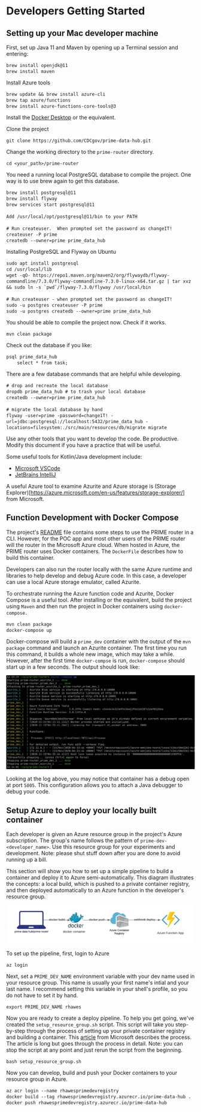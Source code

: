 # Developers Getting Started

## Setting up your Mac developer machine

First, set up Java 11 and Maven by opening up a Terminal session and
entering:
```
brew install openjdk@11
brew install maven
```

Install Azure tools
```
brew update && brew install azure-cli
brew tap azure/functions
brew install azure-functions-core-tools@3
```

Install the [Docker Desktop](https://www.docker.com/get-started) or the equivalent. 

Clone the project 
```
git clone https://github.com/CDCgov/prime-data-hub.git
```

Change the working directory to the `prime-router` directory. 
```
cd <your_path>/prime-router
```

You need a running local PostgreSQL database to compile the project. 
One way is to use brew again to get this database. 
```
brew install postgresql@11
brew install flyway
brew services start postgresql@11

Add /usr/local/opt/postgresql@11/bin to your PATH 

# Run createuser.  When prompted set the password as changeIT!
createuser -P prime 
createdb --owner=prime prime_data_hub
```

Installing PostgreSQL and Flyway on Ubuntu
```
sudo apt install postgresql
cd /usr/local/lib
wget -qO- https://repo1.maven.org/maven2/org/flywaydb/flyway-commandline/7.3.0/flyway-commandline-7.3.0-linux-x64.tar.gz | tar xvz && sudo ln -s `pwd`/flyway-7.3.0/flyway /usr/local/bin

# Run createuser - when prompted set the password as changeIT!
sudo -u postgres createuser -P prime
sudo -u postgres createdb --owner=prime prime_data_hub
```

You should be able to compile the project now. Check if it works. 

```
mvn clean package
```

Check out the database if you like:
```
psql prime_data_hub
    select * from task;
```


There are a few database commands that are helpful while developing.
```
# drop and recreate the local database
dropdb prime_data_hub # to trash your local database
createdb --owner=prime prime_data_hub

# migrate the local database by hand
flyway -user=prime -password=change1T! -url=jdbc:postgresql://localhost:5432/prime_data_hub -locations=filesystem:./src/main/resources/db/migrate migrate
```

Use any other tools that you want to develop the code. Be productive. Modify this document if you have a practice that will be useful. 

Some useful tools for Kotlin/Java development include:
- [Microsoft VSCode](https://code.visualstudio.com/Download)
- [JetBrains IntelliJ](https://www.jetbrains.com/idea/download/#section=mac) 

A useful Azure tool to examine Azurite and Azure storage is (Storage Explorer)[https://azure.microsoft.com/en-us/features/storage-explorer/] from Microsoft. 

## Function Development with Docker Compose

The project's [README](../readme.md) file contains some steps to use the PRIME router in a CLI. However, for the POC app and most other users of the PRIME router will the router in the Microsoft Azure cloud. When hosted in Azure, the PRIME router uses Docker containers. The `DockerFile` describes how to build this container. 

Developers can also run the router locally with the same Azure runtime and libraries to help develop and debug Azure code. In this case, a developer can use a local Azure storage emulator, called Azurite.

To orchestrate running the Azure function code and Azurite, Docker Compose is a useful tool. After installing or the equivalent, build the project using `Maven` and then run the project in Docker containers using `docker-compose.`
```
mvn clean package  
docker-compose up
```
Docker-compose will build a `prime_dev` container with the output of the `mvn package` command and launch an Azurite container. The first time you run this command, it builds a whole new image, which may take a while. However, after the first time `docker-compse` is run, `docker-compose` should start up in a few seconds. The output should look like:

![Docker Compose](assets/docker_compose_log.png)

Looking at the log above, you may notice that container has a debug open at port `5005`. This configuration allows you to attach a Java debugger to debug your code.

## Setup Azure to deploy your locally built container

Each developer is given an Azure resource group in the project's Azure subscription. 
The group's name follows the pattern of `prime-dev-<developer_name>`. 
Use this resource group for your experiments and development. 
Note: please shut stuff down after you are done to avoid running up a bill. 

This section will show you how to set up a simple pipeline to build a container and deploy it to Azure semi-automatically. 
This diagram illustrates the concepts: a local build, which is pushed to a private container registry, and then deployed automatically to an Azure function in the developer's resource group. 

![deploy_pipeline](assets/deploy_pipeline.png)

To set up the pipeline, first, login to Azure
```
az login
```
Next, set a `PRIME_DEV_NAME` environment variable with your dev name used in your resource group. 
This name is usually your first name's intial and your last name. 
I recommend setting this variable in your shell's profile, so you do not have to set it by hand. 
```
export PRIME_DEV_NAME rhawes
```
Now you are ready to create a deploy pipeline. To help you get going, we've created the `setup_resource_group.sh` script. 
This script will take you step-by-step through the process of setting up your private container registry and building a container. 
This [article](https://docs.microsoft.com/en-us/azure/azure-functions/functions-create-function-linux-custom-image?tabs=bash%2Cportal&pivots=programming-language-java) from Microsoft describes the process. 
The article is long but goes through the process in detail. Note: you can stop the script at any point and just rerun the script from the beginning. 
```
bash setup_resource_group.sh
```
Now you can develop, build and push your Docker containers to your resource group in Azure. 
```
az acr login --name rhawesprimedevregistry
docker build --tag rhawesprimedevregistry.azurecr.io/prime-data-hub . 
docker push rhawesprimedevregistry.azurecr.io/prime-data-hub 
```